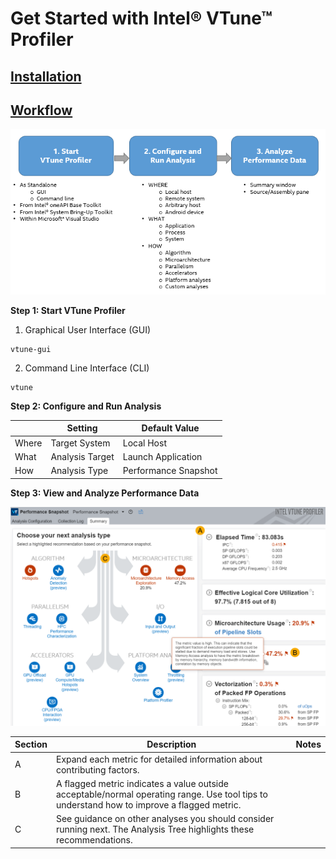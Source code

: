 # Get Started with Intel® VTune™ Profiler

<!--## [Introduction](https://github.com/KhairulIzwan/Study-Session-vtune)-->

## [Installation](https://github.com/KhairulIzwan/Study-Session-vtune/blob/main/Prerequisites.md)

## [Workflow](https://github.com/KhairulIzwan/Study-Session-vtune/blob/main/Workflow.md)

![VTune Workflow](https://github.com/KhairulIzwan/Study-Session-vtune/blob/main/img/workflowVTune.png)

**Step 1: Start VTune Profiler**

1. Graphical User Interface (GUI)
```
vtune-gui
```

2. Command Line Interface (CLI)
```
vtune
```

**Step 2: Configure and Run Analysis**

|             | Setting             | Default Value            |
| ----------- | ------------------- | ------------------------ |
| Where       | Target System       | Local Host               |
| What        | Analysis Target     | Launch Application       |
| How         | Analysis Type       | Performance Snapshot     |

**Step 3: View and Analyze Performance Data**

![Performance Snapshot Summary](https://github.com/KhairulIzwan/Study-Session-vtune/blob/main/img/summaryPS.png)

| Section     | Description         | Notes            |
| ----------- | ------------------- | -----------------|
| A           | Expand each metric for detailed information about contributing factors.      |                |
| B           | A flagged metric indicates a value outside acceptable/normal operating range. Use tool tips to understand how to improve a flagged metric.     |    |
| C           | See guidance on other analyses you should consider running next. The Analysis Tree highlights these recommendations.       |      |


<!--1. Run Analysis Performance Snapshot (ps)-->

<!--**The goal of performance optimization is to get the highest possible performance gain with the least possible investment of time and effort.**-->

<!--### Why run PS?-->
<!--1. Highlighting the main problem areas in your application and providing metrics to estimate their severity.-->
<!--2. Focus on the most acute problems, solving which can yield the highest performance gain.-->

<!--## How to Interpret Result Data Performance Snapshot-->

